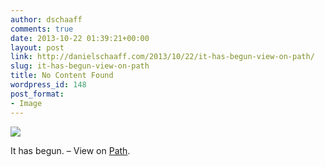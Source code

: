 ```yaml
---
author: dschaaff
comments: true
date: 2013-10-22 01:39:21+00:00
layout: post
link: http://danielschaaff.com/2013/10/22/it-has-begun-view-on-path/
slug: it-has-begun-view-on-path
title: No Content Found
wordpress_id: 148
post_format:
- Image
---
```


![](https://danielschaaff.files.wordpress.com/2013/10/tumblr_mv1r9m7lsv1qcnv82o1_1280.jpg)

It has begun. – View on [Path](https://path.com/p/1A30jO).
